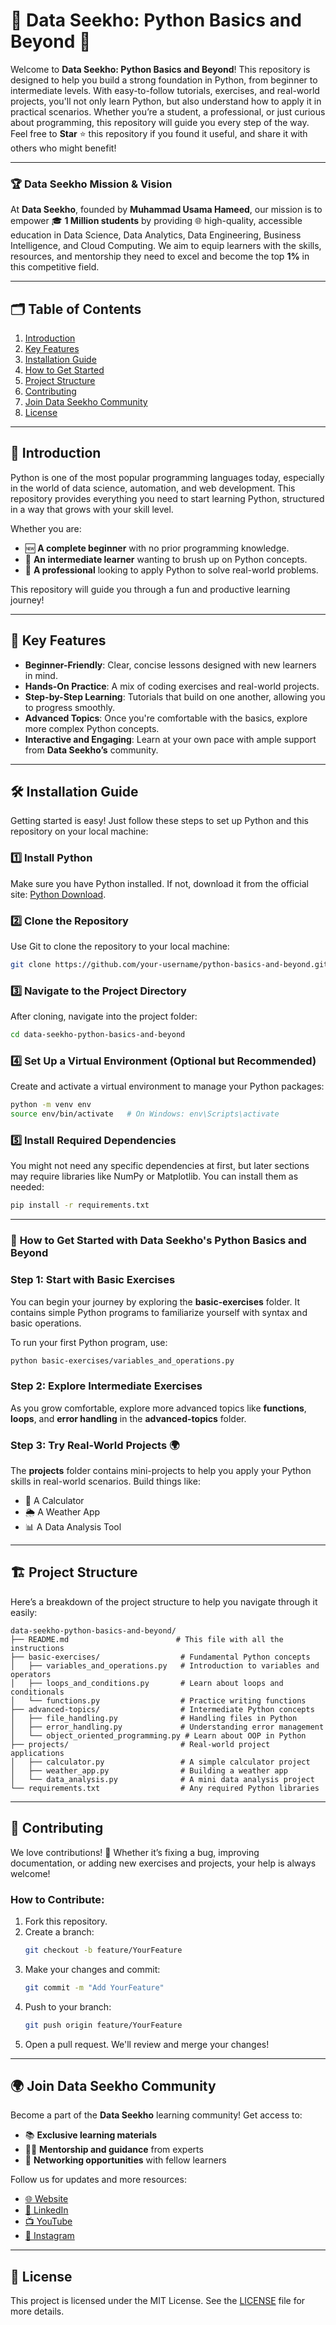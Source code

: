 

# 🐍 Data Seekho: Python Basics and Beyond 🚀

Welcome to **Data Seekho: Python Basics and Beyond**! This repository is designed to help you build a strong foundation in Python, from beginner to intermediate levels. With easy-to-follow tutorials, exercises, and real-world projects, you'll not only learn Python, but also understand how to apply it in practical scenarios. Whether you’re a student, a professional, or just curious about programming, this repository will guide you every step of the way. Feel free to **Star** ⭐ this repository if you found it useful, and share it with others who might benefit!

---

### 🏆 **Data Seekho Mission & Vision**  
At **Data Seekho**, founded by **Muhammad Usama Hameed**, our mission is to empower 🎓 **1 Million students** by providing 🌐 high-quality, accessible education in Data Science, Data Analytics, Data Engineering, Business Intelligence, and Cloud Computing. We aim to equip learners with the skills, resources, and mentorship they need to excel and become the top **1%** in this competitive field.

---

## 🗂️ **Table of Contents**

1. [Introduction](#-introduction) 
2. [Key Features](#-key-features)
3. [Installation Guide](#%EF%B8%8F-installation-guide)
4. [How to Get Started](#-how-to-get-started-with-data-seekhos-python-basics-and-beyond)
5. [Project Structure](#%EF%B8%8F-project-structure)
6. [Contributing](#-contributing)
7. [Join Data Seekho Community](#-join-data-seekho-community)
8. [License](#-license)



---

## 🔰 **Introduction**

Python is one of the most popular programming languages today, especially in the world of data science, automation, and web development. This repository provides everything you need to start learning Python, structured in a way that grows with your skill level.

Whether you are:
- 🆕 **A complete beginner** with no prior programming knowledge.
- 🧠 **An intermediate learner** wanting to brush up on Python concepts.
- 🔧 **A professional** looking to apply Python to solve real-world problems.

This repository will guide you through a fun and productive learning journey!

---

## 🚀 **Key Features**
- **Beginner-Friendly**: Clear, concise lessons designed with new learners in mind.
- **Hands-On Practice**: A mix of coding exercises and real-world projects.
- **Step-by-Step Learning**: Tutorials that build on one another, allowing you to progress smoothly.
- **Advanced Topics**: Once you're comfortable with the basics, explore more complex Python concepts.
- **Interactive and Engaging**: Learn at your own pace with ample support from **Data Seekho’s** community.

---

## 🛠️ **Installation Guide**

Getting started is easy! Just follow these steps to set up Python and this repository on your local machine:

### 1️⃣ Install Python
Make sure you have Python installed. If not, download it from the official site: [Python Download](https://www.python.org/downloads/).

### 2️⃣ Clone the Repository
Use Git to clone the repository to your local machine:

```bash
git clone https://github.com/your-username/python-basics-and-beyond.git
```

### 3️⃣ Navigate to the Project Directory
After cloning, navigate into the project folder:

```bash
cd data-seekho-python-basics-and-beyond
```

### 4️⃣ Set Up a Virtual Environment (Optional but Recommended)
Create and activate a virtual environment to manage your Python packages:

```bash
python -m venv env
source env/bin/activate   # On Windows: env\Scripts\activate
```

### 5️⃣ Install Required Dependencies
You might not need any specific dependencies at first, but later sections may require libraries like NumPy or Matplotlib. You can install them as needed:

```bash
pip install -r requirements.txt
```

---

### 🚦 **How to Get Started with Data Seekho's Python Basics and Beyond**

### Step 1: Start with Basic Exercises
You can begin your journey by exploring the **basic-exercises** folder. It contains simple Python programs to familiarize yourself with syntax and basic operations.

To run your first Python program, use:
```bash
python basic-exercises/variables_and_operations.py
```

### Step 2: Explore Intermediate Exercises
As you grow comfortable, explore more advanced topics like **functions**, **loops**, and **error handling** in the **advanced-topics** folder.

### Step 3: Try Real-World Projects 🌍
The **projects** folder contains mini-projects to help you apply your Python skills in real-world scenarios. Build things like:
- 🧮 A Calculator
- 🌦️ A Weather App
- 📊 A Data Analysis Tool

---

## 🏗️ **Project Structure**

Here’s a breakdown of the project structure to help you navigate through it easily:

```plaintext
data-seekho-python-basics-and-beyond/
├── README.md                        # This file with all the instructions
├── basic-exercises/                  # Fundamental Python concepts
│   ├── variables_and_operations.py   # Introduction to variables and operators
│   ├── loops_and_conditions.py       # Learn about loops and conditionals
│   └── functions.py                  # Practice writing functions
├── advanced-topics/                  # Intermediate Python concepts
│   ├── file_handling.py              # Handling files in Python
│   ├── error_handling.py             # Understanding error management
│   └── object_oriented_programming.py # Learn about OOP in Python
├── projects/                         # Real-world project applications
│   ├── calculator.py                 # A simple calculator project
│   ├── weather_app.py                # Building a weather app
│   └── data_analysis.py              # A mini data analysis project
└── requirements.txt                  # Any required Python libraries
```

---

## 🤝 **Contributing**

We love contributions! 🎉 Whether it’s fixing a bug, improving documentation, or adding new exercises and projects, your help is always welcome!

### How to Contribute:
1. Fork this repository.
2. Create a branch:
    ```bash
    git checkout -b feature/YourFeature
    ```
3. Make your changes and commit:
    ```bash
    git commit -m "Add YourFeature"
    ```
4. Push to your branch:
    ```bash
    git push origin feature/YourFeature
    ```
5. Open a pull request. We'll review and merge your changes!

---

## 🌍 **Join Data Seekho Community**

Become a part of the **Data Seekho** learning community! Get access to:
- 📚 **Exclusive learning materials**
- 👩‍🏫 **Mentorship and guidance** from experts
- 🤝 **Networking opportunities** with fellow learners

Follow us for updates and more resources:
- [🌐 Website](https://dataseekho.com)
- [🔗 LinkedIn](https://www.linkedin.com/company/dataseekhoo)
- [📺 YouTube](https://www.youtube.com/dataseekhoo)
- [📸 Instagram](https://www.instagram.com/dataseekhoo)

---

## 📄 **License**
This project is licensed under the MIT License. See the [LICENSE](LICENSE) file for more details.
